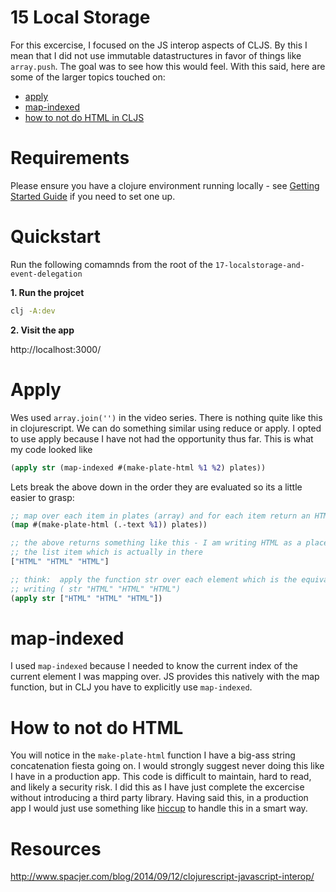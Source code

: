 # 15 Local Storage

For this excercise, I focused on the JS interop aspects of CLJS. By this I mean that I did not use immutable datastructures in favor of things like `array.push`. The goal was to see how this would feel. With this said, here are some of the larger topics touched on:

- [apply](#apply)
- [map-indexed](#map-indexed)
- [how to not do HTML in CLJS](#how-to-not-do-html)

# Requirements

Please ensure you have a clojure environment running locally - see [Getting Started Guide](https://github.com/tkjone/clojurescript-30#getting-started) if you need to set one up.

# Quickstart

Run the following comamnds from the root of the `17-localstorage-and-event-delegation`

**1. Run the projcet**

```bash
clj -A:dev
```

**2. Visit the app**

http://localhost:3000/

# Apply

Wes used `array.join('')` in the video series. There is nothing quite like this in clojurescript. We can do something similar using reduce or apply. I opted to use apply because I have not had the opportunity thus far. This is what my code looked like

```clojure
(apply str (map-indexed #(make-plate-html %1 %2) plates))
```

Lets break the above down in the order they are evaluated so its a little easier to grasp:

```clojure
;; map over each item in plates (array) and for each item return an HTML string
(map #(make-plate-html (.-text %1)) plates))

;; the above returns something like this - I am writing HTML as a placeholder for
;; the list item which is actually in there
["HTML" "HTML" "HTML"]

;; think:  apply the function str over each element which is the equivalent of
;; writing ( str "HTML" "HTML" "HTML")
(apply str ["HTML" "HTML" "HTML"])
```

# map-indexed

I used `map-indexed` because I needed to know the current index of the current element I was mapping over. JS provides this natively with the map function, but in CLJ you have to explicitly use `map-indexed`.

# How to not do HTML

You will notice in the `make-plate-html` function I have a big-ass string concatenation fiesta going on. I would strongly suggest never doing this like I have in a production app. This code is difficult to maintain, hard to read, and likely a security risk. I did this as I have just complete the excercise without introducing a third party library. Having said this, in a production app I would just use something like [hiccup](https://github.com/weavejester/hiccup) to handle this in a smart way.

# Resources

http://www.spacjer.com/blog/2014/09/12/clojurescript-javascript-interop/

